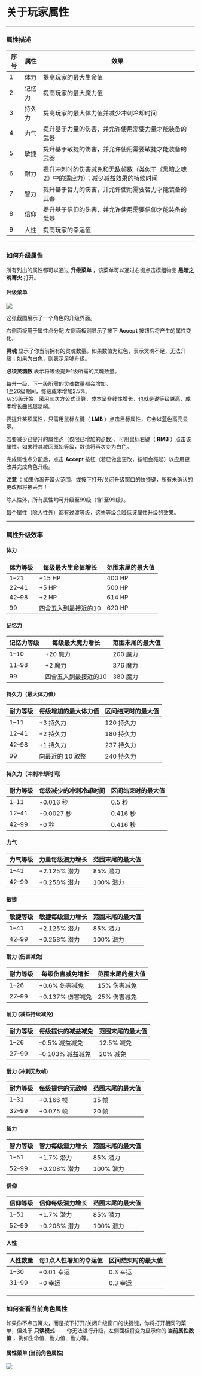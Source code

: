 ﻿# 关于玩家属性

---

### 属性描述

| 序号 | 属性  | 效果                                           |
|----|-----|----------------------------------------------|
| 1  | 体力  | 提高玩家的最大生命值                                   |
| 2  | 记忆力 | 提高玩家的最大魔力值                                   |
| 3  | 持久力          | 提高玩家的最大体力值并减少冲刺冷却时间         |
| 4  | 力气  | 提升基于力量的伤害，并允许使用需要力量才能装备的武器                   |
| 5  | 敏捷  | 提升基于敏捷的伤害，并允许使用需要敏捷才能装备的武器                   |
| 6  | 耐力  | 提升冲刺时的伤害减免和无敌帧数（类似于《黑暗之魂2》中的适应力）；减少减益效果的持续时间 |
| 7  | 智力  | 提升基于智力的伤害，并允许使用需要智力才能装备的武器                   |
| 8  | 信仰  | 提升基于信仰的伤害，并允许使用需要信仰才能装备的武器                   |
| 9  | 人性           | 提高玩家的幸运值 |

---

### 如何升级属性

所有列出的属性都可以通过 **升级菜单** ，该菜单可以通过右键点击模组物品 **黑暗之魂篝火** 打开。

#### 升级菜单

![](images/Menu_LevelUP_ZH.png)

这张截图展示了一个角色的升级界面。

右侧面板用于属性点分配 左侧面板则显示了按下 **Accept** 按钮后将产生的属性变化。

**灵魂** 显示了你当前拥有的灵魂数量。如果数值为红色，表示灵魂不足，无法升级；如果为白色，则表示足够升级。

**必须灵魂数** 表示将等级提升1级所需的灵魂数量。

每升一级，下一级所需的灵魂数量都会增加。  
1至26级期间，每级成本增加2.5%。  
从35级开始，采用三次方公式计算，成本呈非线性增长，也就是说等级越高，成本增长曲线越陡峭。  

要提升某项属性，只需用鼠标左键（ **LMB** ）点击目标属性，它会以蓝色高亮显示。

若要减少已提升的属性点（仅限已增加的点数），可用鼠标右键（ **RMB** ）点击该属性。如果将其减回原始等级，数值将再次变为白色。

完成属性点分配后，点击 **Accept** 按钮（若已做出更改，按钮会亮起）以应用更改并完成角色升级。

**注意** ：如果你离开篝火范围，或按下打开/关闭升级窗口的快捷键，所有未确认的更改都将被丢弃！

除人性外，所有属性均可升级至99级（含1至99级）。

每个属性（除人性外）都有过渡等级，这些等级会降低该属性升级的效果。

---

### 属性升级效率

#### 体力

| 体力等级  | 每级最大生命值增长   | 范围末尾的最大值 |
|-------|-------------|----------|
| 1–21  | +15 HP      | 400 HP   |
| 22–41 | +5 HP       | 500 HP   |
| 42–98 | +2 HP       | 614 HP   |
| 99    | 四舍五入到最接近的10 | 620 HP   |

#### 记忆力

| 记忆力等级 | 每级最大魔力增长    | 范围末尾的最大值 |
|-------|-------------|----------|
| 1–10  | +20 魔力      | 200 魔力   |
| 11–98 | +2 魔力       | 376 魔力   |
| 99    | 四舍五入到最接近的10 | 380 魔力   |

#### 持久力（最大体力值）

| 耐力等级          | 每级增加的最大体力值        | 区间结束时的最大值       |
|------------------|----------------------------|------------------------|
| 1–11             | +3 持久力                  | 120 持久力               |
| 12–41            | +2 持久力                   | 180 持久力              |
| 42–98            | +1 持久力                   | 237 持久力              |
| 99               | 向最近的 10 取整            | 240 持久力              |

#### 持久力（冲刺冷却时间）

| 耐力等级          | 每级减少的冲刺冷却时间      | 区间结束时的最大值       |
|------------------|----------------------------|------------------------|
| 1–11             | -0.016 秒                   | 0.5 秒                  |
| 12–41            | -0.0027 秒                  | 0.416 秒                |
| 42–99            | -0 秒                        | 0.416 秒                |

#### 力气

| 力气等级  | 力量每级潜力增长   | 范围末尾的最大值 |
|-------|------------|----------|
| 1–41  | +2.125% 潜力 | 85% 潜力   |
| 42–99 | +0.258% 潜力 | 100% 潜力  |

#### 敏捷

| 敏捷等级  | 敏捷每级潜力增长   | 范围末尾的最大值 |
|-------|------------|----------|
| 1–41  | +2.125% 潜力 | 85% 潜力   |
| 42–99 | +0.258% 潜力 | 100% 潜力  |

#### 耐力 (伤害减免)

| 耐力等级  | 每级伤害减免增长     | 范围末尾的最大值 |
|-------|--------------|----------|
| 1–26  | +0.6% 伤害减免   | 15% 伤害减免 |
| 27–99 | +0.137% 伤害减免 | 25% 伤害减免 |

#### 耐力 (减益持续减免)

| 耐力等级  | 每级提供的减益减免    | 范围末尾的最大值 |
|-------|--------------|----------|
| 1–26  | –0.5% 减益减免   | 12.5% 减免 |
| 27–99 | –0.103% 减益减免 | 20% 减免   |

#### 耐力 (冲刺无敌帧)

| 耐力等级  | 每级提供的无敌帧 | 范围末尾的最大值 |
|-------|----------|----------|
| 1–31  | +0.166 帧 | 15 帧     |
| 32–99 | +0.075 帧 | 20 帧     |

#### 智力

| 智力等级  | 智力每级潜力增长   | 范围末尾的最大值 |
|-------|------------|----------|
| 1–51  | +1.7% 潜力   | 85% 潜力   |
| 52–99 | +0.208% 潜力 | 100% 潜力  |

#### 信仰

| 信仰等级  | 信仰每级潜力增长   | 范围末尾的最大值 |
|-------|------------|----------|
| 1–51  | +1.7% 潜力   | 85% 潜力   |
| 52–99 | +0.208% 潜力 | 100% 潜力  |

#### 人性

| 人性数量 | 每1点人性增加的幸运值 | 区间结束时的最大值 |
|----------|-----------------------|-------------------|
| 1–30     | +0.01 幸运             | 0.3 幸运           |
| 31–99    | +0 幸运               | 0.3 幸运           |

---

### 如何查看当前角色属性

如果你不点击篝火，而是按下打开/关闭升级窗口的快捷键，你将打开相同的菜单，但处于 **只读模式** ——你无法进行升级，左侧面板将变为显示你的 **当前属性数值** ，例如生命值、耐力值、耐力等。

#### 属性菜单 (当前角色属性)

![](images/Menu_Status_ZH.png)



